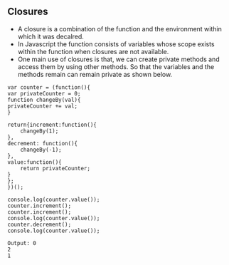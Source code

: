 ## Closures
* A closure is a combination of the function and the environment within which it was decalred.
* In Javascript the function consists of variables whose scope exists within the function when closures are not available.
* One main use of closures is that, we can create private methods and access them by using other methods. So that the variables and the methods remain can remain private as shown below.
```
var counter = (function(){
var privateCounter = 0;
function changeBy(val){
privateCounter += val;
}

return{increment:function(){
	changeBy(1);
},
decrement: function(){
	changeBy(-1);
},
value:function(){
	return privateCounter;
}
};
})();

console.log(counter.value());
counter.increment();
counter.increment();
console.log(counter.value());
counter.decrement();
console.log(counter.value());

Output: 0
2
1
```
